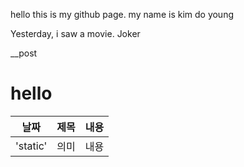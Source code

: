 hello this is my github page.
my name is kim do young 

Yesterday, i saw a movie. Joker


__post
# hello

| 날짜 | 제목 | 내용 |
| --- | :---: | ---:|
| 'static' | 의미 | 내용 |
